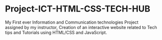 # Project-ICT-HTML-CSS-TECH-HUB
My First ever Information and Communication technologies Project assigned by my instructor, Creation of an interactive website related to Tech tips and Tutorials using HTML/CSS and JavaScript.
